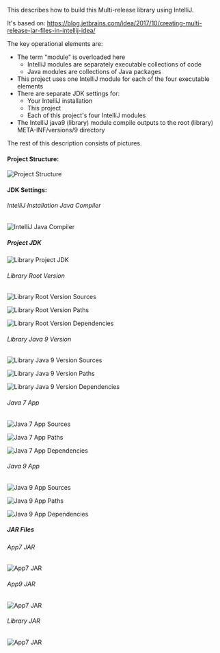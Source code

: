 This describes how to build this Multi-release library using IntelliJ.

It's based on:
https://blog.jetbrains.com/idea/2017/10/creating-multi-release-jar-files-in-intellij-idea/

The key operational elements are:

- The term "module" is overloaded here
    - IntelliJ modules are separately executable collections of code
    - Java modules are collections of Java packages
- This project uses one IntelliJ module for each of the four executable elements
- There are separate JDK settings for:
    - Your IntelliJ installation
    - This project
    - Each of this project's four IntelliJ modules
- The IntelliJ java9 (library) module compile outputs to the root (library) META-INF/versions/9 directory
    
The rest of this description consists of pictures.

#### Project Structure:

![Project Structure](images/LIB4ProjectStructure.png)

#### JDK Settings:

###### IntelliJ Installation Java Compiler

![IntelliJ Java Compiler](images/IntelliJJavaCompiler.png)

##### Project JDK

![Library Project JDK](images/LIB4ProjectJDK.png)

###### Library Root Version

![Library Root Version Sources](images/LIB4RootLibSrcs.png)

![Library Root Version Paths](images/LIB4RootLibPaths.png)

![Library Root Version Dependencies](images/LIB4RootLibDeps.png)

###### Library Java 9 Version

![Library Java 9 Version Sources](images/LIB4Java9LibSrcs2.png)

![Library Java 9 Version Paths](images/LIB4Java9LibPaths.png)

![Library Java 9 Version Dependencies](images/LIB4Java9LibDeps.png)

###### Java 7 App

![Java 7 App Sources](images/LIB4App7Srcs.png)

![Java 7 App Paths](images/LIB4App7Paths.png)

![Java 7 App Dependencies](images/LIB4App7Deps.png)

###### Java 9 App

![Java 9 App Sources](images/LIB4App9Srcs.png)

![Java 9 App Paths](images/LIB4App9Paths.png)

![Java 9 App Dependencies](images/LIB4App9Deps.png)

##### JAR Files

###### App7 JAR

![App7 JAR](images/LIB4App7JAR.png)

###### App9 JAR

![App7 JAR](images/LIB4App9JAR.png)

###### Library JAR

![App7 JAR](images/LIB4LibJAR.png)
